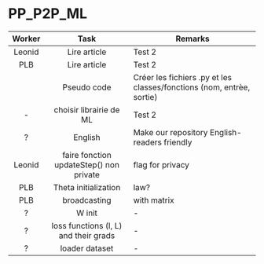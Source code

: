 # PP_P2P_ML

|      Worker      |     Task               | Remarks                                                                                                                                    |
| :------------: | :-----------------------: | ----------------------------------------------------------------------------------------------------------------------------------------- |
|  Leonid   |     Lire article                | Test 2
|  PLB   |     Lire article                | Test 2
|     |     Pseudo code              | Créer les fichiers .py et les classes/fonctions (nom, entrèe, sortie)
|  -   |     choisir librairie de ML              | Test 2
| ? | English | Make our repository English-readers friendly
| Leonid | faire fonction updateStep() non private | flag for privacy
| PLB | Theta initialization | law?
| PLB | broadcasting | with matrix
| ? | W init | -
| ? | loss functions (l, L) and their grads | -
| ? | loader dataset | -
